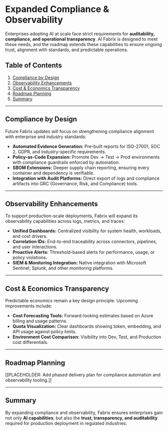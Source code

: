 # Expanded Compliance & Observability

Enterprises adopting AI at scale face strict requirements for **auditability, compliance, and operational transparency**. AI Fabrix is designed to meet these needs, and the roadmap extends these capabilities to ensure ongoing trust, alignment with standards, and predictable operations.

## Table of Contents

1. [Compliance by Design](#compliance-by-design)
2. [Observability Enhancements](#observability-enhancements)
3. [Cost & Economics Transparency](#cost--economics-transparency)
4. [Roadmap Planning](#roadmap-planning)
5. [Summary](#summary)

---

## Compliance by Design

Future Fabrix updates will focus on strengthening compliance alignment with enterprise and industry standards:

- **Automated Evidence Generation:** Pre-built reports for ISO-27001, SOC 2, GDPR, and industry-specific requirements.
- **Policy-as-Code Expansion:** Promote Dev → Test → Prod environments with compliance guardrails enforced by automation.
- **SBOM Extensions:** Deeper supply chain reporting, ensuring every container and dependency is verifiable.
- **Integration with Audit Platforms:** Direct export of logs and compliance artifacts into GRC (Governance, Risk, and Compliance) tools.

---

## Observability Enhancements

To support production-scale deployments, Fabrix will expand its observability capabilities across logs, metrics, and traces:

- **Unified Dashboards:** Centralized visibility for system health, workloads, and cost drivers.
- **Correlation IDs:** End-to-end traceability across connectors, pipelines, and user interactions.
- **Proactive Alerts:** Threshold-based alerts for performance, usage, or policy violations.
- **SIEM & Monitoring Integration:** Native integration with Microsoft Sentinel, Splunk, and other monitoring platforms.

---

## Cost & Economics Transparency

Predictable economics remain a key design principle. Upcoming improvements include:

- **Cost Forecasting Tools:** Forward-looking estimates based on Azure billing and usage patterns.
- **Quota Visualization:** Clear dashboards showing token, embedding, and API usage against policy limits.
- **Environment Cost Comparison:** Visibility into Dev, Test, and Production cost differentials.

---

## Roadmap Planning

[[PLACEHOLDER: Add phased delivery plan for compliance automation and observability tooling.]]

---

## Summary

By expanding compliance and observability, Fabrix ensures enterprises gain not only **AI capabilities**, but also the **trust, transparency, and auditability** required for production deployment in regulated industries.
